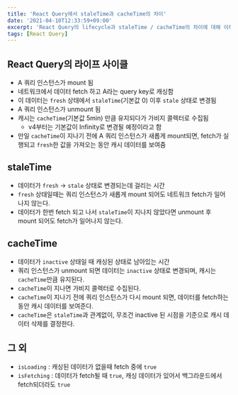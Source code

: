 ```yaml
---
title: 'React Query에서 staleTime과 cacheTime의 차이'
date: '2021-04-10T12:33:59+09:00'
excerpt: 'React Query의 lifecycle과 staleTime / cacheTime의 차이에 대해 이해하기'
tags: [React Query]
---
```


## React Query의 라이프 사이클

- A 쿼리 인스턴스가 mount 됨
- 네트워크에서 데이터 fetch 하고 A라는 query key로 캐싱함
- 이 데이터는 `fresh` 상태에서 `staleTime`(기본값 0) 이후 `stale` 상태로 변경됨
- A 쿼리 인스턴스가 unmount 됨
- 캐시는 `cacheTime`(기본값 5min) 만큼 유지되다가 가비지 콜렉터로 수집됨
  - v4부터는 기본값이 Infinity로 변경될 예정이라고 함
- 만일 `cacheTime`이 지나기 전에 A 쿼리 인스턴스가 새롭게 mount되면, fetch가 실행되고 `fresh`한 값을 가져오는 동안 캐시 데이터를 보여줌

## staleTime

- 데이터가 `fresh` -> `stale` 상태로 변경되는데 걸리는 시간
- `fresh` 상태일때는 쿼리 인스턴스가 새롭게 mount 되어도 네트워크 fetch가 일어나지 않는다.
- 데이터가 한번 fetch 되고 나서 `staleTime`이 지나지 않았다면 unmount 후 mount 되어도 fetch가 일어나지 않는다.

## cacheTime

- 데이터가 `inactive` 상태일 때 캐싱된 상태로 남아있는 시간
- 쿼리 인스턴스가 unmount 되면 데이터는 `inactive` 상태로 변경되며, 캐시는 `cacheTime`만큼 유지된다.
- `cacheTime`이 지나면 가비지 콜렉터로 수집된다.
- `cacheTime`이 지나기 전에 쿼리 인스턴스가 다시 mount 되면, 데이터를 fetch하는 동안 캐시 데이터를 보여준다.
- `cacheTime`은 `staleTime`과 관계없이, 무조건 inactive 된 시점을 기준으로 캐시 데이터 삭제를 결정한다.

## 그 외

- `isLoading` : 캐싱된 데이터가 없을때 fetch 중에 `true`
- `isFetching` : 데이터가 fetch될 때 `true`, 캐싱 데이터가 있어서 백그라운드에서 fetch되더라도 `true`
